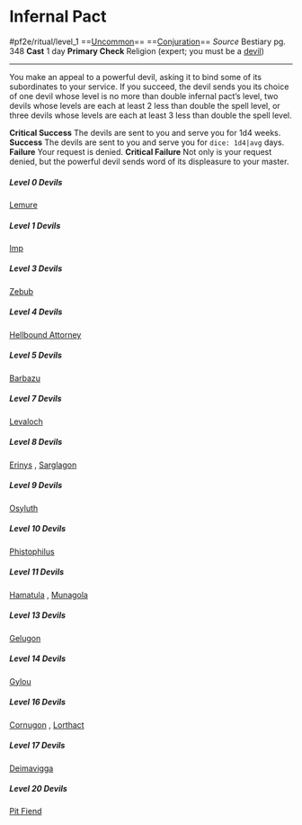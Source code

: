 # Infernal Pact
#pf2e/ritual/level_1
==[Uncommon](../../../Traits/Uncommon.md)== ==[Conjuration](../../../Traits/Conjuration.md)==
*Source* Bestiary pg. 348
**Cast** 1 day
**Primary Check** Religion (expert; you must be a [devil](../../../../../rules/traits/devil.md))

---
You make an appeal to a powerful devil, asking it to bind some of its subordinates to your service. If you succeed, the devil sends you its choice of one devil whose level is no more than double infernal pact’s level, two devils whose levels are each at least 2 less than double the spell level, or three devils whose levels are each at least 3 less than double the spell level.

**Critical Success** The devils are sent to you and serve you for 1d4 weeks.
**Success** The devils are sent to you and serve you for `dice: 1d4|avg` days.
**Failure** Your request is denied.
**Critical Failure** Not only is your request denied, but the powerful devil sends word of its displeasure to your master.

##### Level 0 Devils
[Lemure](Lemure) 
##### Level 1 Devils
[Imp](Imp) 
##### Level 3 Devils
[Zebub](Zebub) 
##### Level 4 Devils
[Hellbound Attorney](Hellbound%20Attorney) 
##### Level 5 Devils
[Barbazu](Barbazu) 
##### Level 7 Devils
[Levaloch](Levaloch) 
##### Level 8 Devils
[Erinys](Erinys) , [Sarglagon](Sarglagon) 
##### Level 9 Devils
[Osyluth](Osyluth) 
##### Level 10 Devils
[Phistophilus](Phistophilus) 
##### Level 11 Devils
[Hamatula](Hamatula) , [Munagola](Munagola) 
##### Level 13 Devils
[Gelugon](Gelugon) 
##### Level 14 Devils
[Gylou](Gylou) 
##### Level 16 Devils
[Cornugon](Cornugon) , [Lorthact](Lorthact) 
##### Level 17 Devils
[Deimavigga](Deimavigga) 
##### Level 20 Devils
[Pit Fiend](Pit%20Fiend)